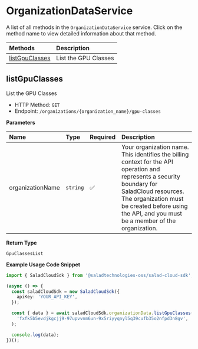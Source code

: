 # OrganizationDataService

A list of all methods in the `OrganizationDataService` service. Click on the method name to view detailed information about that method.

| Methods                           | Description          |
| :-------------------------------- | :------------------- |
| [listGpuClasses](#listgpuclasses) | List the GPU Classes |

## listGpuClasses

List the GPU Classes

- HTTP Method: `GET`
- Endpoint: `/organizations/{organization_name}/gpu-classes`

**Parameters**

| Name             | Type     | Required | Description                                                                                                                                                                                                                                         |
| :--------------- | :------- | :------- | :-------------------------------------------------------------------------------------------------------------------------------------------------------------------------------------------------------------------------------------------------- |
| organizationName | `string` | ✅       | Your organization name. This identifies the billing context for the API operation and represents a security boundary for SaladCloud resources. The organization must be created before using the API, and you must be a member of the organization. |

**Return Type**

`GpuClassesList`

**Example Usage Code Snippet**

```typescript
import { SaladCloudSdk } from '@saladtechnologies-oss/salad-cloud-sdk';

(async () => {
  const saladCloudSdk = new SaladCloudSdk({
    apiKey: 'YOUR_API_KEY',
  });

  const { data } = await saladCloudSdk.organizationData.listGpuClasses(
    'fxfk5b5evdjkgcjj9-97upvvnm6un-9x5riyyqnyl5q39cufb35o2nfpd3n8gv',
  );

  console.log(data);
})();
```
